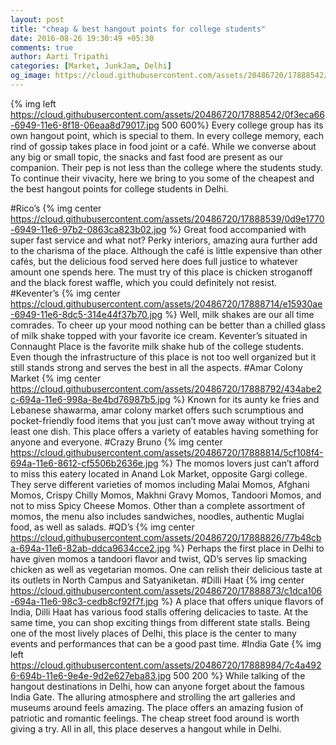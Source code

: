 ```yaml
---
layout: post
title: "cheap & best hangout points for college students"
date: 2016-08-26 19:30:49 +05:30
comments: true
author: Aarti Tripathi
categories: [Market, JunkJam, Delhi]
og_image: https://cloud.githubusercontent.com/assets/20486720/17888542/0f3eca66-6949-11e6-8f18-06eaa8d79017.jpg
---
```


{% img left https://cloud.githubusercontent.com/assets/20486720/17888542/0f3eca66-6949-11e6-8f18-06eaa8d79017.jpg 500 600%}
Every college group has its own hangout point, which is special to them. In every college memory, each rind of gossip takes place in food joint or a café. While we converse about any big or small topic, the snacks and fast food are present as our companion. Their pep is not less than the college where the students study. To continue their vivacity, here we bring to you some of the cheapest and the best hangout points for college students in Delhi. 
<!-- more -->

#Rico’s 
{% img center https://cloud.githubusercontent.com/assets/20486720/17888539/0d9e1770-6949-11e6-97b2-0863ca823b02.jpg %}
Great food accompanied with super fast service and what not? Perky interiors, amazing aura further add to the charisma of the place. Although the café is little expensive than other cafés, but the delicious food served here does full justice to whatever amount one spends here. The must try of this place is chicken stroganoff and the black forest waffle, which you could definitely not resist.
#Keventer’s 
{% img center https://cloud.githubusercontent.com/assets/20486720/17888714/e15930ae-6949-11e6-8dc5-314e44f37b70.jpg %}
Well, milk shakes are our all time comrades. To cheer up your mood nothing can be better than a chilled glass of milk shake topped with your favorite ice cream. Keventer’s situated in Connaught Place is the favorite milk shake hub of the college students. Even though the infrastructure of this place is not too well organized but it still stands strong and serves the best in all the aspects. 
#Amar Colony Market
{% img center https://cloud.githubusercontent.com/assets/20486720/17888792/434abe2c-694a-11e6-998a-8e4bd76987b5.jpg %}
Known for its aunty ke fries and Lebanese shawarma, amar colony market offers such scrumptious and pocket-friendly food items that you just can’t move away without trying at least one dish. This place offers a variety of eatables having something for anyone and everyone.
#Crazy Bruno
{% img center https://cloud.githubusercontent.com/assets/20486720/17888814/5cf108f4-694a-11e6-8612-cf5506b2636e.jpg %}
The momos lovers just can’t afford to miss this eatery located in Anand Lok Market, opposite Gargi college. They serve different varieties of momos including Malai Momos, Afghani Momos, Crispy Chilly Momos, Makhni Gravy Momos, Tandoori Momos, and not to miss Spicy Cheese Momos. Other than a complete assortment of momos, the menu also includes sandwiches, noodles, authentic Muglai food, as well as salads.
#QD’s
{% img center https://cloud.githubusercontent.com/assets/20486720/17888826/77b48cba-694a-11e6-82ab-ddca9634cce2.jpg %}
Perhaps the first place in Delhi to have given momos a tandoori flavor and twist, QD’s serves lip smacking chicken as well as vegetarian momos. One can relish their delicious taste at its outlets in North Campus and Satyaniketan. 
#Dilli Haat
{% img center https://cloud.githubusercontent.com/assets/20486720/17888873/c1dca106-694a-11e6-98c3-cedb8cf92f7f.jpg %}
A place that offers unique flavors of India, Dilli Haat has various food stalls offering delicacies to taste. At the same time, you can shop exciting things from different state stalls. Being one of the most lively places of Delhi, this place is the center to many events and performances that can be a good past time.
#India Gate
{% img left https://cloud.githubusercontent.com/assets/20486720/17888984/7c4a4926-694b-11e6-9e4e-9d2e627eba83.jpg 500 200 %}
While talking of the hangout destinations in Delhi, how can anyone forget about the famous India Gate. The alluring atmosphere and strolling the art galleries and museums around feels amazing. The place offers an amazing fusion of patriotic and romantic feelings. The cheap street food around is worth giving a try. All in all, this place deserves a hangout while in Delhi. 
